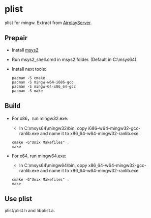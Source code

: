 # plist
plist for mingw. Extract from [AirplayServer](https://github.com/KqSMea8/AirplayServer).

## Prepair

- Install [msys2](http://repo.msys2.org/distrib/x86_64/msys2-x86_64-20190524.exe)
- Run msys2_shell.cmd in msys2 folder. (Default in C:\msys64)
- Install next tools:

  ```shell
  pacman -S cmake
  pacman -S mingw-w64-i686-gcc
  pacman -S mingw-64-x86_64-gcc
  pacman -S make
  ```

## Build

- For x86，run mingw32.exe:

  - In C:\msys64\mingw32\bin, copy i686-w64-mingw32-gcc-ranlib.exe and name it to x86_64-w64-mingw32-ranlib.exe

  ```shell
  cmake -G"Unix Makefiles" .
  make
  ```

- For x64, run mingw64.exe:

  - In C:\msys64\mingw64\bin, copy x86_64-w64-mingw32-gcc-ranlib.exe and name it to x86_64-w64-mingw32-ranlib.exe

  ```shell
  cmake -G"Unix Makefiles" .
  make
  ```

## Use plist

plist/plist.h and libplist.a.
